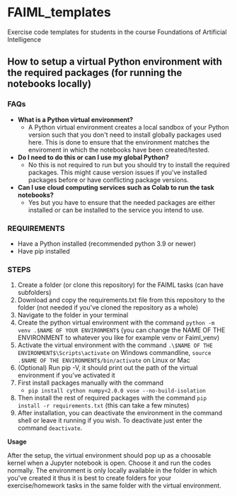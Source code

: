 # FAIML_templates

Exercise code templates for students in the course Foundations of Artificial Intelligence

## How to setup a virtual Python environment with the required packages (for running the notebooks locally)

### FAQs

-   **What is a Python virtual environment?**
    -   A Python virtual environment creates a local sandbox of your Python version such that you don't need to install globally packages used here. This is done to ensure that the environment matches the enviroment in which the notebooks have been created/tested.
-   **Do I need to do this or can I use my global Python?**
    -   No this is not required to run but you should try to install the required packages. This might cause version issues if you've installed packages before or have conflicting package versions.
-   **Can I use cloud computing services such as Colab to run the task notebooks?**
    -   Yes but you have to ensure that the needed packages are either installed or can be installed to the service you intend to use.

### REQUIREMENTS

-   Have a Python installed (recommended python 3.9 or newer)
-   Have pip installed

### STEPS

1. Create a folder (or clone this repository) for the FAIML tasks (can have subfolders)
2. Download and copy the requirements.txt file from this repository to the folder (not needed if you've cloned the repository as a whole)
3. Navigate to the folder in your terminal
4. Create the python virtual environment with the command `python -m venv .$NAME OF YOUR ENVIRONMENT$` (you can change the NAME OF THE ENVIRONMENT to whatever you like for example venv or Faiml_venv)
5. Activate the virtual environment with the command `.\$NAME OF THE ENVIRONMENT$\Scripts\activate` on Windows commandline, `source .$NAME OF THE ENVIRONMENT$/bin/activate` on Linux or Mac
6. (Optional) Run pip -V, it should print out the path of the virtual environment if you've activated it
7. First install packages manually with the command
    - `pip install cython numpy<2.0.0 vose --no-build-isolation`
8. Then install the rest of required packages with the command `pip install -r requirements.txt` (this can take a few minutes)
9. After installation, you can deactivate the environment in the command shell or leave it running if you wish. To deactivate just enter the command `deactivate`.

**Usage**

After the setup, the virtual environment should pop up as a choosable kernel when a Jupyter notebook is open. Choose it and run the codes normally. The environment is only locally available in the folder in which you've created it thus it is best to create folders for your exercise/homework tasks in the same folder with the virtual environment.
